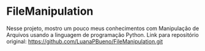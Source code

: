 # FileManipulation

Nesse projeto, mostro um pouco meus conhecimentos com Manipulação de Arquivos usando a linguagem de programação Python.
Link para repositório original: https://github.com/LuanaPBueno/FileManipulation.git
